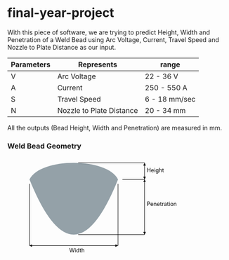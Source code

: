 # final-year-project

<div>
    <p>
        With this piece of software, we are trying to predict Height, Width and Penetration of
        a Weld Bead using Arc Voltage, Current, Travel Speed and Nozzle to Plate Distance as
        our input.
    </p>
    <table class="table">
        <thead>
        <tr>
            <th scope="col">Parameters</th>
            <th scope="col">Represents</th>
            <th scope="col">range</th>
        </tr>
        </thead>
        <tbody>
        <tr>
            <td>V</td>
            <td>Arc Voltage</td>
            <td>22 - 36 V</td>
        </tr>
        <tr>
            <td>A</td>
            <td>Current</td>
            <td>250 - 550 A</td>
        </tr>
        <tr>
            <td>S</td>
            <td>Travel Speed</td>
            <td>6 - 18 mm/sec</td>
        </tr>
        <tr>
            <td>N</td>
            <td>Nozzle to Plate Distance</td>
            <td>20 - 34 mm</td>
        </tr>
        </tbody>
    </table>
    <p>All the outputs (Bead Height, Width and Penetration) are measured in mm.</p>
    <h3>Weld Bead Geometry</h3>
    <!-- Weld Bead svg -->
    <?xml>
    <svg viewBox="0 0 100 50" xmlns="http://www.w3.org/2000/svg">
        <defs>
            <marker
            id="arrow"
            viewBox="0 0 10 10"
            refX="10"
            refY="5"
            markerWidth="6"
            markerHeight="6"
            orient="auto-start-reverse"
            >
            <path d="M 0 0 L 10 5 L 0 10 z" />
            </marker>
        </defs>
        <!-- Weld Bead Cross Section -->
        <path
            fill="#94a1a8"
            d="
            M10,10
            C15,0,45,0,50,10
            Q30,60,10,10
            "
        ></path>
        <!-- Arrows -->
        <path d="M10,12 L10,40" stroke="black" stroke-width="0.2"></path>
        <path d="M50,12 L50,40" stroke="black" stroke-width="0.2"></path>
        <path
            d="M10,40 L50,40"
            marker-start="url(#arrow)"
            marker-end="url(#arrow)"
            stroke="black"
            stroke-width="0.2"
        ></path>
        <path d="M52,10 L62,10" stroke="black" stroke-width="0.2"></path>
        <path d="M32,35 L62,35" stroke="black" stroke-width="0.2"></path>
        <path
            d="M62,10 L62,35"
            marker-start="url(#arrow)"
            marker-end="url(#arrow)"
            stroke="black"
            stroke-width="0.2"
        ></path>
        <path d="M32,2.5 L62,2.5" stroke="black" stroke-width="0.2"></path>
        <path
            d="M62,2.5 L62,10"
            marker-start="url(#arrow)"
            marker-end="url(#arrow)"
            stroke="black"
            stroke-width="0.2"
        ></path>
        <!-- Measurements Text -->
        <text x="63" y="6.75" fill="black" font-size="2.5">Height</text>
        <text x="28" y="43" fill="black" font-size="2.5">Width</text>
        <text x="63" y="22" fill="black" font-size="2.5">Penetration</text>
    </svg>
    </xml>
</div>
